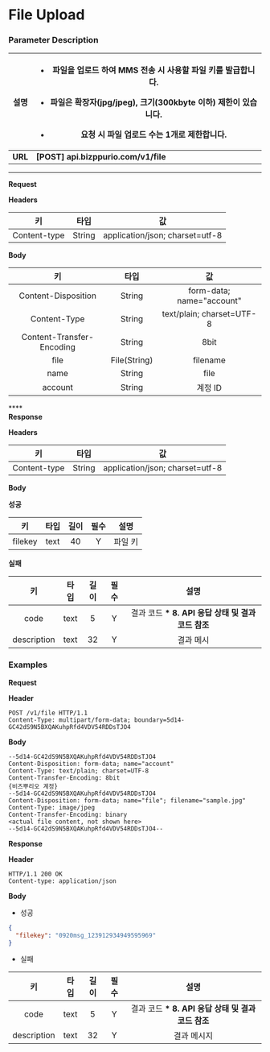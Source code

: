 # File Upload



### Parameter Description

| **설명**  | <ul><li>파일을 업로드 하여 MMS 전송 시 사용할 파일 키를 발급합니다.</li></ul><ul><li>파일은 확장자(jpg/jpeg), 크기(300kbyte 이하) 제한이 있습니다.</li></ul><ul><li>요청 시 파일 업로드 수는 1개로 제한합니다.</li></ul> |
| :-----: | --------------------------------------------------------------------------------------------------------------------------------------------------------------- |
| **URL** | **\[POST] api.bizppurio.com/v1/file**                                                                                                                           |

****

**Request**

**Headers**

|       키      |   타입   |                값                |
| :----------: | :----: | :-----------------------------: |
| Content-type | String | application/json; charset=utf-8 |

**Body**

|             키             |      타입      |             값             |
| :-----------------------: | :----------: | :-----------------------: |
|    Content-Disposition    |    String    | form-data; name="account" |
|        Content-Type       |    String    | text/plain; charset=UTF-8 |
| Content-Transfer-Encoding |    String    |            8bit           |
|            file           | File(String) |          filename         |
|            name           |    String    |            file           |
|          account          |    String    |           계정 ID           |

****\
**Response**

**Headers**

|       키      |   타입   |                값                |
| :----------: | :----: | :-----------------------------: |
| Content-type | String | application/json; charset=utf-8 |

**Body**

**성공**

|    키    |  타입  |  길이 |  필수 |  설명  |
| :-----: | :--: | :-: | :-: | :--: |
| filekey | text |  40 |  Y  | 파일 키 |

**실패**

|      키      |  타입  |  길이 |  필수 |                  설명                  |
| :---------: | :--: | :-: | :-: | :----------------------------------: |
|     code    | text |  5  |  Y  | 결과 코드 **\* 8. API 응답 상태 및 결과 코드 참조** |
| description | text |  32 |  Y  |                 결과 메시                |

### Examples

**Request**

**Header**

```http
POST /v1/file HTTP/1.1
Content-Type: multipart/form-data; boundary=5d14-GC42dS9N5BXQAKuhpRfd4VDV54RDDsTJO4
```



**Body**

```http
--5d14-GC42dS9N5BXQAKuhpRfd4VDV54RDDsTJO4
Content-Disposition: form-data; name="account"
Content-Type: text/plain; charset=UTF-8
Content-Transfer-Encoding: 8bit
{비즈뿌리오 계정}
--5d14-GC42dS9N5BXQAKuhpRfd4VDV54RDDsTJO4
Content-Disposition: form-data; name="file"; filename="sample.jpg"
Content-Type: image/jpeg
Content-Transfer-Encoding: binary
<actual file content, not shown here>
--5d14-GC42dS9N5BXQAKuhpRfd4VDV54RDDsTJO4--
```



**Response**

**Header**

```http
HTTP/1.1 200 OK
Content-type: application/json
```

**Body**

* 성공

```json
{
  "filekey": "0920msg_123912934949595969"
}
```

* 실패

|      키      |  타입  |  길이 |  필수 |                  설명                  |
| :---------: | :--: | :-: | :-: | :----------------------------------: |
|     code    | text |  5  |  Y  | 결과 코드 **\* 8. API 응답 상태 및 결과 코드 참조** |
| description | text |  32 |  Y  |                결과 메시지                |





